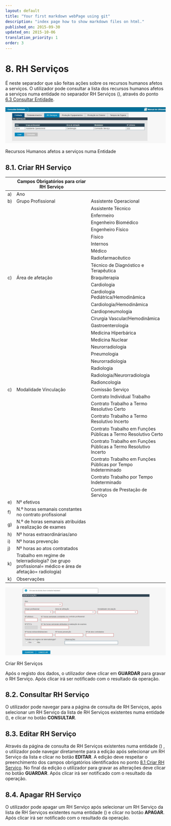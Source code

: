 ```yaml
---
layout: default
title: "Your first markdown webPage using git"
description: "index page how to show markdown files on html."
published_on: 2015-09-30
updated_on: 2015-10-06
translation_priority: 1
order: 3
---
```

<p id="rh-servios"></p>

# 8. RH Serviços

É neste separador que são feitas ações sobre os recursos humanos afetos a serviços.
O utilizador pode consultar a lista dos recursos humanos afetos a serviços numa entidade no separador RH Serviços  ([](#figRhAfetosEntidade)), através do ponto [6.3 Consultar Entidade](##consultar-entidade).

![figRhAfetosEntidade](img/pages/cap8/8_0_1.jpg)

<p class="caption" id="figRhAfetosEntidade"> Recursos Humanos afetos a serviços numa Entidade</p>

<p id="criaRhEquipamento"></p>

## 8.1. Criar RH Serviço

|    | Campos Obrigatórios para criar RH Serviço [](#figCriarRhServicos)       |      |
|----|---------------------------------------------------|----------|
| a) | Ano                                          |   | 
| b) | Grupo Profissional               |  Assistente Operacional| 
|    |                                  |  Assistente Técnico| 
|    |                                  |  Enfermeiro| 
|    |                                  |  Engenheiro Biomédico| 
|    |                                  |  Engenheiro Físico| 
|    |                                  |  Físico| 
|    |                                  |  Internos| 
|    |                                  |  Médico| 
|    |                                  |  Radiofarmacêutico| 
|    |                                  |  Técnico de Diagnóstico e Terapêutica| 
| c) | Área de afetação                 |  Braquiterapia| 
|    |                                  |  Cardiologia| 
|    |                                  |  Cardiologia Pediátrica/Hemodinâmica| 
|    |                                  |  Cardiologia/Hemodinâmica| 
|    |                                  |  Cardiopneumologia| 
|    |                                  |  Cirurgia Vascular/Hemodinâmica| 
|    |                                  |  Gastroenterologia| 
|    |                                  |  Medicina Hiperbárica| 
|    |                                  |  Medicina Nuclear| 
|    |                                  |  Neurorradiologia| 
|    |                                  |  Pneumologia| 
|    |                                  |  Neurorradiologia| 
|    |                                  |  Radiologia| 
|    |                                  |  Radiologia/Neurorradiologia| 
|    |                                  |  Radioncologia| 
| c) | Modalidade Vinculação   |  Comissão Serviço| 
|    |                         |  Contrato Individual Trabalho| 
|    |                         |  Contrato Trabalho a Termo Resolutivo Certo| 
|    |                         |  Contrato Trabalho a Termo Resolutivo Incerto| 
|    |                         |  Contrato Trabalho em Funções Públicas a Termo Resolutivo Certo| 
|    |                         |  Contrato Trabalho em Funções Públicas a Termo Resolutivo Incerto| 
|    |                         |  Contrato Trabalho em Funções Públicas por Tempo Indeterminado| 
|    |                         |  Contrato Trabalho por Tempo Indeterminado| 
|    |                         |  Contratos de Prestação de Serviço| 
| e) | Nº efetivos                                             |   | 
| f) | N.º horas semanais constantes no contrato profissional  |   | 
| g) | N.º de horas semanais atribuídas à realização de exames |   | 
| h) | Nº horas extraordinárias/ano                            |   | 
| i) | Nº horas prevenção                                      |   | 
| j) | Nº horas ao atos contratados                            |   | 
| k) | Trabalho em regime de telerradiologia? (se grupo profissional= médico e área de afetação=  radiologia)                               |   | 
| k) | Observações                                             |   | 

![figCriarRhServicos](img/pages/cap8/8_1_1.jpg)

<p class="caption" id="figCriarRhServicos"> Criar RH Serviços</p>

Após o registo dos dados, o utilizador deve clicar em **GUARDAR** para gravar o RH Serviço. Após clicar irá ser notificado com o resultado da operação.

<p id="consultaRhEquipamento"></p>

## 8.2. Consultar RH Serviço

O utilizador pode navegar para a página de consulta de RH Serviços, após selecionar um RH Serviço da lista de RH Serviços existentes numa entidade ([](#figRhAfetosEntidade)),  e clicar no botão **CONSULTAR**.

<p id="alteraRhEquipamento"></p>

## 8.3. Editar RH Serviço

Através da página de consulta de RH Serviços existentes numa entidade ([](#figRhAfetosEntidade)) , o utilizador pode navegar diretamente para a edição após selecionar um RH Serviço da lista e clicar no botão **EDITAR**.
A edição deve respeitar o preenchimento dos campos obrigatórios identificados no ponto [8.1 Criar RH Serviço](#criar-rh-servico).
No final da edição o utilizador para gravar as alterações deve clicar no botão **GUARDAR**. Após clicar irá ser notificado com o resultado da operação.

<p id="removeRhEquipamento"></p>

## 8.4. Apagar RH Serviço
 
 O utilizador pode apagar um RH Serviço após selecionar um RH Serviço da lista de RH Serviços existentes numa entidade ([](#figRhAfetosEntidade)) e clicar no botão **APAGAR**. 
 Após clicar irá ser notificado com o resultado da operação.
